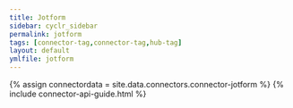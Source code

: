 ```yaml
---
title: Jotform
sidebar: cyclr_sidebar
permalink: jotform
tags: [connector-tag,connector-tag,hub-tag]
layout: default
ymlfile: jotform
---
```

{% assign connectordata = site.data.connectors.connector-jotform %}
{% include connector-api-guide.html %}	